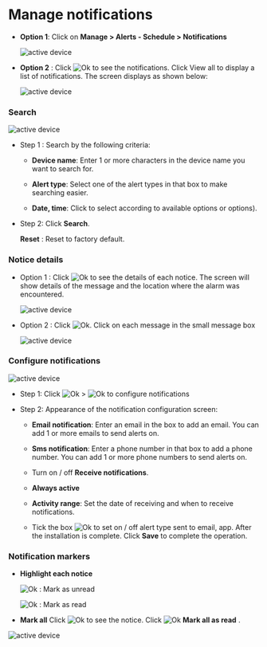 # Manage notifications

* **Option 1**: Click on **Manage > Alerts - Schedule > Notifications**

    <span style="display:block;text-align:left">![active device ](/docs/assets/images/web-english/notifications/manage-notifications.png)

* **Option 2** : Click <span class="icon-left svg-filter-tick">![Ok](/docs/assets/images/web-interface/icon/SVG/icons8-alarm.svg) to see the notifications. Click View all to display a list of notifications. The screen displays as shown below:


    <span style="display:block;text-align:left">![active device ](/docs/assets/images/web-english/notifications/manage-notifications-2.png)

### Search

<span style="display:block;text-align:left">![active device ](/docs/assets/images/web-english/notifications/search-notifications.png)

* Step 1 : Search by the following criteria:

    * **Device name**: Enter 1 or more characters in the device name you want to search for.

    * **Alert type**: Select one of the alert types in that box to make searching easier.
    * **Date, time**: Click to select according to available options or options).

* Step 2: Click **Search**.

    **Reset** : Reset to factory default.

### Notice details

* Option 1 : Click <span class="icon-left svg-filter-circlepurpleple">![Ok](/docs/assets/images/web-interface/icon/SVG/info-circle.svg)  to see the details of each notice. The screen will show details of the message and the location where the alarm was encountered.

    <span style="display:block;text-align:left">![active device ](/docs/assets/images/web-english/notifications/detail-notifications.png)

* Option 2 : Click <span class="icon-left svg-filter-tick">![Ok](/docs/assets/images/web-interface/icon/SVG/icons8-alarm.svg). Click on each message in the small message box

    <span style="display:block;text-align:left">![active device ](/docs/assets/images/web-english/notifications/detail-notifications-2.png)

### Configure notifications

<span style="display:block;text-align:left">![active device ](/docs/assets/images/web-english/notifications/setting-notifications.png)

* Step 1: Click <span class="icon-left svg-filter-tick">![Ok](/docs/assets/images/web-interface/icon/SVG/icons8-alarm.svg) > <span class="icon-left svg-filter-info">![Ok](/docs/assets/images/web-interface/icon/SVG/icons8-gear.svg) to configure notifications

<div id="notification">
<div>

* Step 2: Appearance of the notification configuration screen:

    * **Email notification**: Enter an email in the box to add an email. You can add 1 or more emails to send alerts on.

    * **Sms notification**: Enter a phone number in that box to add a phone number. You can add 1 or more phone numbers to send alerts on.

    * Turn on / off **Receive notifications**.

    * **Always active**

    * **Activity range**: Set the date of receiving and when to receive notifications.

    * Tick the box <span class="icon-left svg-filter-tick">![Ok](/docs/assets/images/web-interface/icon/SVG/check-square.svg) to set on / off alert type sent to email, app. After the installation is complete. 
    Click **Save** to complete the operation.

### Notification markers

* **Highlight each notice**

  <span class="icon-left svg-filter-pink">![Ok](/docs/assets/images/web-interface/icon/SVG/bell.svg) : Mark as unread

  <span class="icon-left svg-filter-pink">![Ok](/docs/assets/images/web-interface/icon/SVG/bell1.svg)  : Mark as read

* **Mark all**
Click <span class="icon-left svg-filter-tick">![Ok](/docs/assets/images/web-interface/icon/SVG/icons8-alarm.svg) to see the notice. Click <span class="icon-left svg-filter-tick">![Ok](/docs/assets/images/web-interface/icon/SVG/icons8-double-tick.svg) **Mark all as read** .

<span class="icon-left4">![active device ](/docs/assets/images/web-english/notifications/mark-all.png)




